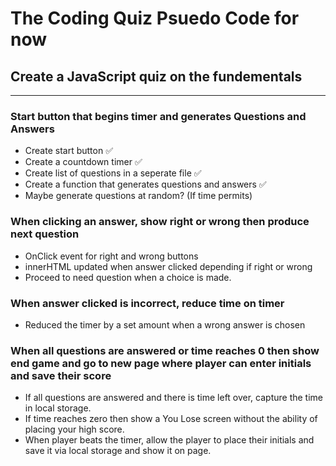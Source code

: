 # The Coding Quiz Psuedo Code for now

## Create a JavaScript quiz on the fundementals
---

### Start button that begins timer and generates Questions and Answers
- Create start button ✅
- Create a countdown timer ✅
- Create list of questions in a seperate file ✅
- Create a function that generates questions and answers ✅
- Maybe generate questions at random? (If time permits)

### When clicking an answer, show right or wrong then produce next question
- OnClick event for right and wrong buttons
- innerHTML updated when answer clicked depending if right or wrong
- Proceed to need question when a choice is made.

### When answer clicked is incorrect, reduce time on timer
- Reduced the timer by a set amount when a wrong answer is chosen

### When all questions are answered or time reaches 0 then show end game and go to new page where player can enter initials and save their score
- If all questions are answered and there is time left over, capture the time in local storage.
- If time reaches zero then show a You Lose screen without the ability of placing your high score.
- When player beats the timer, allow the player to place their initials and save it via local storage and show it on page.